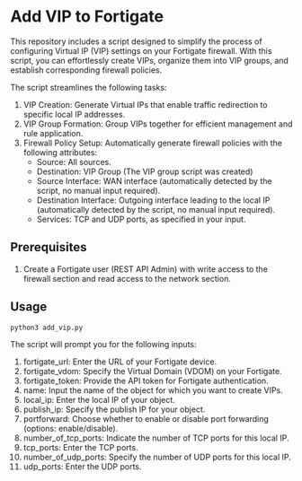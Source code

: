 # Add VIP to Fortigate

This repository includes a script designed to simplify the process of configuring Virtual IP (VIP) settings on your Fortigate firewall. With this script, you can effortlessly create VIPs, organize them into VIP groups, and establish corresponding firewall policies.

The script streamlines the following tasks:

1. VIP Creation: Generate Virtual IPs that enable traffic redirection to specific local IP addresses.
2. VIP Group Formation: Group VIPs together for efficient management and rule application.
3. Firewall Policy Setup: Automatically generate firewall policies with the following attributes:
   - Source: All sources.
   - Destination: VIP Group (The VIP group script was created)
   - Source Interface: WAN interface (automatically detected by the script, no manual input required).
   - Destination Interface: Outgoing interface leading to the local IP (automatically detected by the script, no manual input required).
   - Services: TCP and UDP ports, as specified in your input.


## Prerequisites
1. Create a Fortigate user (REST API Admin) with write access to the firewall section and read access to the network section.

## Usage

```bash
python3 add_vip.py
```
The script will prompt you for the following inputs:
1. fortigate_url: Enter the URL of your Fortigate device.
2. fortigate_vdom: Specify the Virtual Domain (VDOM) on your Fortigate.
3. fortigate_token: Provide the API token for Fortigate authentication.
4. name: Input the name of the object for which you want to create VIPs.
5. local_ip: Enter the local IP of your object.
6. publish_ip: Specify the publish IP for your object.
7. portforward: Choose whether to enable or disable port forwarding (options: enable/disable).
8. number_of_tcp_ports: Indicate the number of TCP ports for this local IP.
9. tcp_ports: Enter the TCP ports.
10. number_of_udp_ports: Specify the number of UDP ports for this local IP.
11. udp_ports: Enter the UDP ports.
    

